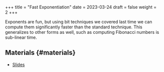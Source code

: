 +++
title = "Fast Exponentiation"
date = 2023-03-24
draft = false
weight = 2
+++

Exponents are fun, but using bit techniques we covered last time we can compute them significantly faster than the standard technique.
This generalizes to other forms as well, such as computing Fibonacci numbers is sub-linear time.


## Materials {#materials}

-   [Slides](/slides/fast-exponentiation.pdf)
